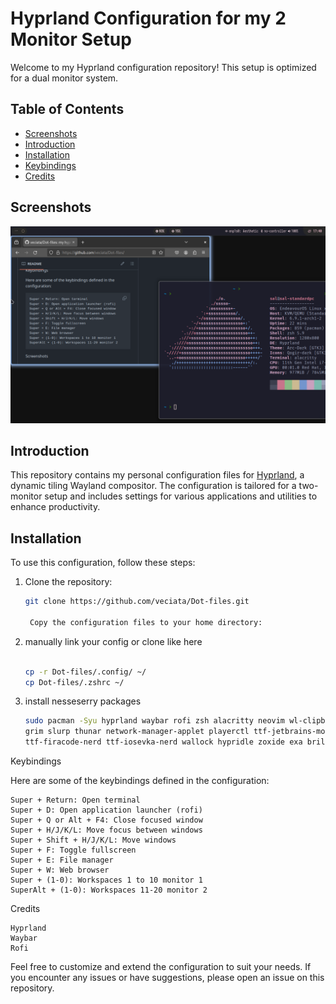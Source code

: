 # Hyprland Configuration for my 2 Monitor Setup

Welcome to my Hyprland configuration repository! This setup is optimized for a dual monitor system.

## Table of Contents
- [Screenshots](#screenshots)
- [Introduction](#introduction)
- [Installation](#installation)
- [Keybindings](#keybindings)
- [Credits](#credits)

## Screenshots
![Main](Screenshots/Screenshot.png)

## Introduction
This repository contains my personal configuration files for [Hyprland](https://github.com/hyprwm/Hyprland), a dynamic tiling Wayland compositor. The configuration is tailored for a two-monitor setup and includes settings for various applications and utilities to enhance productivity.

## Installation
To use this configuration, follow these steps:

1. Clone the repository:
   ```sh
   git clone https://github.com/veciata/Dot-files.git

    Copy the configuration files to your home directory:

2. manually link your config or clone like here
    ```sh

    cp -r Dot-files/.config/ ~/
    cp Dot-files/.zshrc ~/
3. install nesseserry packages
    ```sh
    sudo pacman -Syu hyprland waybar rofi zsh alacritty neovim wl-clipboard brightnessctl pavucontrol\
    grim slurp thunar network-manager-applet playerctl ttf-jetbrains-mono papirus-icon-theme\
    ttf-firacode-nerd ttf-iosevka-nerd wallock hypridle zoxide exa brillo

    ```



Keybindings

Here are some of the keybindings defined in the configuration:

    Super + Return: Open terminal
    Super + D: Open application launcher (rofi)
    Super + Q or Alt + F4: Close focused window
    Super + H/J/K/L: Move focus between windows
    Super + Shift + H/J/K/L: Move windows
    Super + F: Toggle fullscreen
    Super + E: File manager
    Super + W: Web browser
    Super + (1-0): Workspaces 1 to 10 monitor 1
    SuperAlt + (1-0): Workspaces 11-20 monitor 2


Credits

    Hyprland
    Waybar
    Rofi

Feel free to customize and extend the configuration to suit your needs. If you encounter any issues or have suggestions, please open an issue on this repository.
